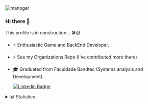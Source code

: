 

<img src="https://komarev.com/ghpvc/?username=manoger&color=green" alt="manoger" />

### Hi there 👋
This profile is in construction...  🛠😅

- ⭐ Enthusiastic Game and BackEnd Developer.
- ⚡ See my Organizations Repo (I've contributed more there)
- 🎓 Graduated from Faculdade Bandtec (Systems analysis and Development).

   [![Linkedin Badge](https://img.shields.io/badge/-LinkedIn-blue?style=flat-square&logo=Linkedin&logoColor=white&link=https://www.linkedin.com/in/gabriel-leme-71325b150/)](https://www.linkedin.com/in/germano-brigido-do-nascimento-256257143/)

<details>
<summary>📊 Statistics</summary>
   <center> 
     <img src="https://github-readme-stats.vercel.app/api?username=manoger&show_icons=true&theme=graywhite" />
     <img src="https://github-readme-stats.vercel.app/api/top-langs/?username=manoger&hide=html&layout=compact&count_private=true" />
   </center> 
</details>
<!--
**manoger/manoger** is a ✨ _special_ ✨ repository because its `README.md` (this file) appears on your GitHub profile.


These days I'm not using GitHub so much, but don't worry.
[![Generic badge](https://img.shields.io/badge/_manoger-BitBucket-blue.svg)](https://bitbucket.org/_manoger/)
[![Generic badge](https://img.shields.io/badge/manoger-GitLab-orange.svg)](https://gitlab.com/manoger)


Here are some ideas to get you started:
- 🔭 I’m currently working on ...
- 🌱 I’m currently learning ...
- 👯 I’m looking to collaborate on ...
- 🤔 I’m looking for help with ...
- 💬 Ask me about ...
- 📫 How to reach me: ...
- 😄 Pronouns: ...
- ⚡ Fun fact: ...
-->

